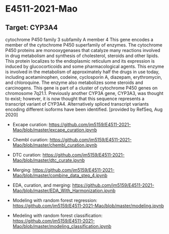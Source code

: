 # E4511-2021-Mao

## Target: CYP3A4
cytochrome P450 family 3 subfamily A member 4 
This gene encodes a member of the cytochrome P450 superfamily of enzymes. The cytochrome P450 proteins are monooxygenases that catalyze many reactions involved in drug metabolism and synthesis of cholesterol, steroids and other lipids. This protein localizes to the endoplasmic reticulum and its expression is induced by glucocorticoids and some pharmacological agents. This enzyme is involved in the metabolism of approximately half the drugs in use today, including acetaminophen, codeine, cyclosporin A, diazepam, erythromycin, and chloroquine. The enzyme also metabolizes some steroids and carcinogens. This gene is part of a cluster of cytochrome P450 genes on chromosome 7q21.1. Previously another CYP3A gene, CYP3A3, was thought to exist; however, it is now thought that this sequence represents a transcript variant of CYP3A4. Alternatively spliced transcript variants encoding different isoforms have been identified. [provided by RefSeq, Aug 2020]

* Excape curation: https://github.com/jm5159/E4511-2021-Mao/blob/master/excape_curation.ipynb

* Chembl curation: https://github.com/jm5159/E4511-2021-Mao/blob/master/chembl_curation.ipynb

* DTC curation: https://github.com/jm5159/E4511-2021-Mao/blob/master/dtc_curate.ipynb

* Merging: https://github.com/jm5159/E4511-2021-Mao/blob/master/combine_data_step_4.ipynb

* EDA, curation, and merging: https://github.com/jm5159/E4511-2021-Mao/blob/master/EDA_With_Harmonization.ipynb

* Modeling with random forest regression: https://github.com/jm5159/E4511-2021-Mao/blob/master/modeling.ipynb

* Medeling with random forest classification: https://github.com/jm5159/E4511-2021-Mao/blob/master/modeling_classification.ipynb
